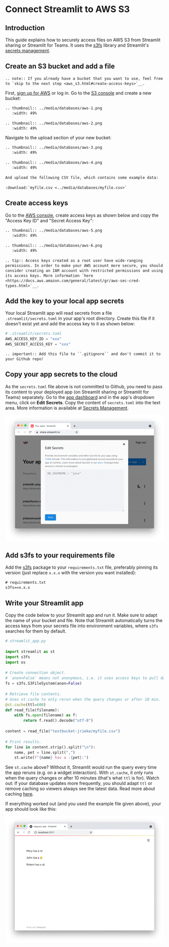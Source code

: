 # Connect Streamlit to AWS S3

## Introduction

This guide explains how to securely access files on AWS S3 from Streamlit sharing or Streamlit for Teams. It uses the [s3fs](https://github.com/dask/s3fs) library and Streamlit's [secrets management](../deploy_streamlit_app.html#secrets-management).

## Create an S3 bucket and add a file

```eval_rst
.. note:: If you already have a bucket that you want to use, feel free to `skip to the next step <aws_s3.html#create-access-keys>`__.
```

First, [sign up for AWS](https://aws.amazon.com/) or log in. Go to the [S3 console](https://s3.console.aws.amazon.com/s3/home) and create a new bucket:

```eval_rst
.. thumbnail:: ../media/databases/aws-1.png
   :width: 49%

.. thumbnail:: ../media/databases/aws-2.png
   :width: 49%
```

Navigate to the upload section of your new bucket:

```eval_rst
.. thumbnail:: ../media/databases/aws-3.png
   :width: 49%

.. thumbnail:: ../media/databases/aws-4.png
   :width: 49%

And upload the following CSV file, which contains some example data:

:download:`myfile.csv <../media/databases/myfile.csv>`
```

## Create access keys

Go to the [AWS console](https://console.aws.amazon.com/), create access keys as shown below and copy the "Access Key ID" and "Secret Access Key":

```eval_rst
.. thumbnail:: ../media/databases/aws-5.png
   :width: 49%

.. thumbnail:: ../media/databases/aws-6.png
   :width: 49%

.. tip:: Access keys created as a root user have wide-ranging permissions. In order to make your AWS account more secure, you should consider creating an IAM account with restricted permissions and using its access keys. More information `here <https://docs.aws.amazon.com/general/latest/gr/aws-sec-cred-types.html>`__.
```

## Add the key to your local app secrets

Your local Streamlit app will read secrets from a file `.streamlit/secrets.toml` in your app's root directory. Create this file if it doesn't exist yet and add the access key to it as shown below:

```python
# .streamlit/secrets.toml
AWS_ACCESS_KEY_ID = "xxx"
AWS_SECRET_ACCESS_KEY = "xxx"
```

```eval_rst
.. important:: Add this file to ``.gitignore`` and don't commit it to your Github repo!
```

## Copy your app secrets to the cloud

As the `secrets.toml` file above is not committed to Github, you need to pass its content to your deployed app (on Streamlit sharing or Streamlit for Teams) separately. Go to the [app dashboard](https://share.streamlit.io/) and in the app's dropdown menu, click on **Edit Secrets**. Copy the content of `secrets.toml` into the text area. More information is available at [Secrets Management](../deploy_streamlit_app.html#secrets-management).

![](../media/databases/aws-7.png)

## Add s3fs to your requirements file

Add the [s3fs](https://github.com/dask/s3fs) package to your `requirements.txt` file, preferably pinning its version (just replace `x.x.x` with the version you want installed):

```
# requirements.txt
s3fs==x.x.x
```

## Write your Streamlit app

Copy the code below to your Streamlit app and run it. Make sure to adapt the name of your bucket and file. Note that Streamlit automatically turns the access keys from your secrets file into environment variables, where `s3fs` searches for them by default.

```python
# streamlit_app.py

import streamlit as st
import s3fs
import os

# Create connection object.
# `anon=False` means not anonymous, i.e. it uses access keys to pull data.
fs = s3fs.S3FileSystem(anon=False)

# Retrieve file contents.
# Uses st.cache to only rerun when the query changes or after 10 min.
@st.cache(ttl=600)
def read_file(filename):
    with fs.open(filename) as f:
        return f.read().decode("utf-8")

content = read_file("testbucket-jrieke/myfile.csv")

# Print results.
for line in content.strip().split("\n"):
    name, pet = line.split(",")
    st.write(f"{name} has a :{pet}:")
```

See `st.cache` above? Without it, Streamlit would run the query every time the app reruns (e.g. on a widget interaction). With `st.cache`, it only runs when the query changes or after 10 minutes (that's what `ttl` is for). Watch out: If your database updates more frequently, you should adapt `ttl` or remove caching so viewers always see the latest data. Read more about caching [here](../caching.md).

If everything worked out (and you used the example file given above), your app should look like this:

![](../media/databases/aws-8.png)
